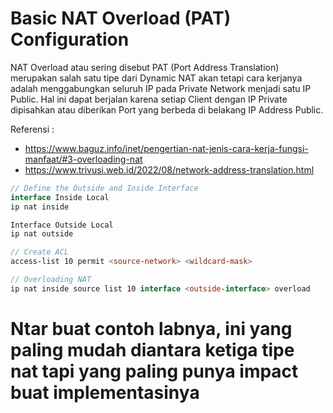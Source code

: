 # Basic NAT Overload (PAT) Configuration

NAT Overload atau sering disebut PAT (Port Address Translation) merupakan salah satu tipe dari Dynamic NAT akan tetapi cara kerjanya adalah menggabungkan seluruh IP pada Private Network menjadi satu IP Public. Hal ini dapat berjalan karena setiap Client dengan IP Private dipisahkan atau diberikan Port yang berbeda di belakang IP Address Public.

Referensi :

- https://www.baguz.info/inet/pengertian-nat-jenis-cara-kerja-fungsi-manfaat/#3-overloading-nat
- https://www.trivusi.web.id/2022/08/network-address-translation.html


```kotlin
// Define the Outside and Inside Interface
interface Inside Local
ip nat inside

Interface Outside Local
ip nat outside

// Create ACL
access-list 10 permit <source-network> <wildcard-mask>

// Overloading NAT
ip nat inside source list 10 interface <outside-interface> overload
```
# Ntar buat contoh labnya, ini yang paling mudah diantara ketiga tipe nat tapi yang paling punya impact buat implementasinya 
